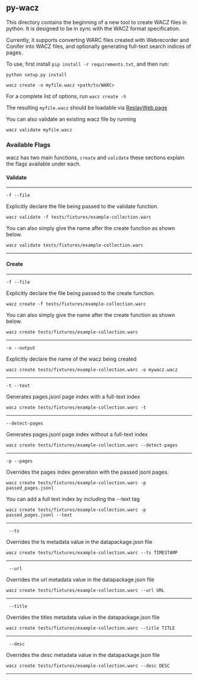 ## py-wacz

This directory contains the beginning of a new tool to create WACZ files in python.
It is designed to be in sync with the WACZ format specification.

Currently, it supports converting WARC files created with Webrecorder and Conifer into WACZ files, and optionally generating full-text search indices of pages.

To use, first install `pip install -r requirements.txt`, and then run:

```
python setup.py install

wacz create -o myfile.wacz <path/to/WARC>
```
For a complete list of options, run `wacz create -h`

The resulting `myfile.wacz` should be loadable via [ReplayWeb.page](https://replayweb.page)

You can also validate an existing wacz file by running

```
wacz validate myfile.wacz
```
### Available Flags
wacz has two main functions, ```create``` and ```validate``` these sections explain the flags available under each.

#### Validate
-------

`-f --file`

Explicitly declare the file being passed to the validate function.

```wacz validate -f tests/fixtures/example-collection.warc ```

You can also simply give the name after the create function as shown below.

```wacz validate tests/fixtures/example-collection.warc ```

-------

#### Create
-------

`-f --file`

Explicitly declare the file being passed to the create function.

```wacz create -f tests/fixtures/example-collection.warc ```

You can also simply give the name after the create function as shown below.

```wacz create tests/fixtures/example-collection.warc ```

-------
`-o --output`

Explicitly declare the name of the wacz being created

```wacz create tests/fixtures/example-collection.warc -o mywacz.wacz```

-------
`-t --text`

Generates pages.jsonl page index with a full-text index

```wacz create tests/fixtures/example-collection.warc -t```

-------
`--detect-pages`

Generates pages.jsonl page index without a full-text index

```wacz create tests/fixtures/example-collection.warc --detect-pages```

-------
`-p --pages`

Overrides the pages index generation with the passed jsonl pages.

```wacz create tests/fixtures/example-collection.warc -p passed_pages.jsonl```

You can add a full text index by including the --text tag

```wacz create tests/fixtures/example-collection.warc -p passed_pages.jsonl --text```

-------
```  --ts ```

Overrides the ts metadata value in the datapackage.json file

```wacz create tests/fixtures/example-collection.warc --ts TIMESTAMP```

-------
```  --url ```

Overrides the url metadata value in the datapackage.json file

```wacz create tests/fixtures/example-collection.warc --url URL```

-------
```  --title ```

Overrides the titles metadata value in the datapackage.json file

```wacz create tests/fixtures/example-collection.warc --title TITLE```

-------
```  --desc ```

Overrides the desc metadata value in the datapackage.json file

```wacz create tests/fixtures/example-collection.warc --desc DESC```

-------
 
